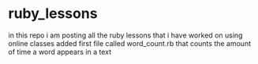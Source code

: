 # ruby_lessons
in this repo i am posting all the ruby lessons that i have worked on using online classes
added first file called word_count.rb that counts the amount of time a word appears in a text 
